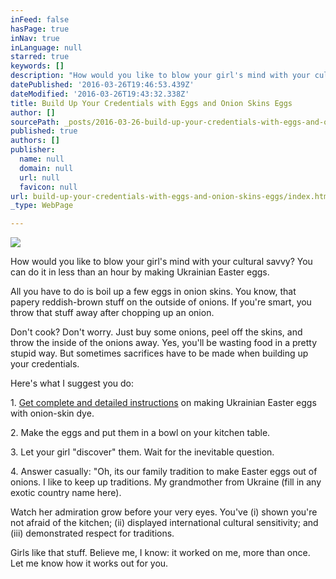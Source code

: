 ```yaml
---
inFeed: false
hasPage: true
inNav: true
inLanguage: null
starred: true
keywords: []
description: "How would you like to blow your girl's mind with your cultural savvy? You can do it in less than an hour by making Ukrainian Easter eggs.\_"
datePublished: '2016-03-26T19:46:53.439Z'
dateModified: '2016-03-26T19:43:32.338Z'
title: Build Up Your Credentials with Eggs and Onion Skins Eggs
author: []
sourcePath: _posts/2016-03-26-build-up-your-credentials-with-eggs-and-onion-skins-eggs.md
published: true
authors: []
publisher:
  name: null
  domain: null
  url: null
  favicon: null
url: build-up-your-credentials-with-eggs-and-onion-skins-eggs/index.html
_type: WebPage

---
```

![](https://the-grid-user-content.s3-us-west-2.amazonaws.com/7f3126e8-21d4-483f-b977-bf3ed5d692ab.gif)

How would you like to blow your girl's mind with your cultural savvy? You can do it in less than an hour by making Ukrainian Easter eggs. 

All you have to do is boil up a few eggs in onion skins. You know, that papery reddish-brown stuff on the outside of onions. If you're smart, you throw that stuff away after chopping up an onion.

Don't cook? Don't worry. Just buy some onions, peel off the skins, and throw the inside of the onions away. Yes, you'll be wasting food in a pretty stupid way. But sometimes sacrifices have to be made when building up your credentials.

Here's what I suggest you do:

1\. [Get complete and detailed instructions][0] on making Ukrainian Easter eggs with onion-skin dye.

2\. Make the eggs and put them in a bowl on your kitchen table. 

3\. Let your girl "discover" them. Wait for the inevitable question.

4\. Answer casually: "Oh, its our family tradition to make Easter eggs out of onions. I like to keep up traditions. My grandmother from Ukraine (fill in any exotic country name here).

Watch her admiration grow before your very eyes. You've (i) shown you're not afraid of the kitchen; (ii) displayed international cultural sensitivity; and (iii) demonstrated respect for traditions. 

Girls like that stuff. Believe me, I know: it worked on me, more than once. Let me know how it works out for you.

[0]: http://hubpages.com/holidays/How-to-Make-Easter-Eggs-Using-Onions-Ukrainian-Style